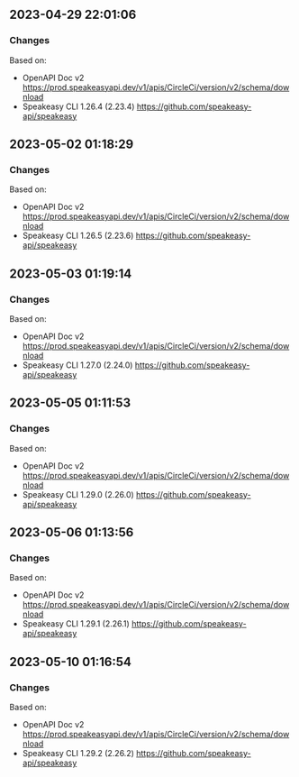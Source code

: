 

## 2023-04-29 22:01:06
### Changes
Based on:
- OpenAPI Doc v2 https://prod.speakeasyapi.dev/v1/apis/CircleCi/version/v2/schema/download
- Speakeasy CLI 1.26.4 (2.23.4) https://github.com/speakeasy-api/speakeasy

## 2023-05-02 01:18:29
### Changes
Based on:
- OpenAPI Doc v2 https://prod.speakeasyapi.dev/v1/apis/CircleCi/version/v2/schema/download
- Speakeasy CLI 1.26.5 (2.23.6) https://github.com/speakeasy-api/speakeasy

## 2023-05-03 01:19:14
### Changes
Based on:
- OpenAPI Doc v2 https://prod.speakeasyapi.dev/v1/apis/CircleCi/version/v2/schema/download
- Speakeasy CLI 1.27.0 (2.24.0) https://github.com/speakeasy-api/speakeasy

## 2023-05-05 01:11:53
### Changes
Based on:
- OpenAPI Doc v2 https://prod.speakeasyapi.dev/v1/apis/CircleCi/version/v2/schema/download
- Speakeasy CLI 1.29.0 (2.26.0) https://github.com/speakeasy-api/speakeasy

## 2023-05-06 01:13:56
### Changes
Based on:
- OpenAPI Doc v2 https://prod.speakeasyapi.dev/v1/apis/CircleCi/version/v2/schema/download
- Speakeasy CLI 1.29.1 (2.26.1) https://github.com/speakeasy-api/speakeasy

## 2023-05-10 01:16:54
### Changes
Based on:
- OpenAPI Doc v2 https://prod.speakeasyapi.dev/v1/apis/CircleCi/version/v2/schema/download
- Speakeasy CLI 1.29.2 (2.26.2) https://github.com/speakeasy-api/speakeasy